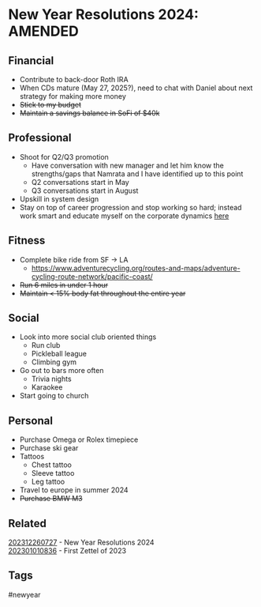 # New Year Resolutions 2024: AMENDED

## Financial
* Contribute to back-door Roth IRA
* When CDs mature (May 27, 2025?), need to chat with Daniel about next strategy
  for making more money
* ~~Stick to my budget~~ 
* ~~Maintain a savings balance in SoFi of $40k~~

## Professional
* Shoot for Q2/Q3 promotion
  - Have conversation with new manager and let him know the strengths/gaps that
    Namrata and I have identified up to this point
  - Q2 conversations start in May
  - Q3 conversations start in August
* Upskill in system design
* Stay on top of career progression and stop working so hard; instead work smart
  and educate myself on the corporate dynamics [here](https://www.youtube.com/@ALifeAfterLayoff)

## Fitness
* Complete bike ride from SF -> LA
  - https://www.adventurecycling.org/routes-and-maps/adventure-cycling-route-network/pacific-coast/
* ~~Run 6 miles in under 1 hour~~
* ~~Maintain < 15% body fat throughout the entire year~~

## Social
* Look into more social club oriented things
  - Run club
  - Pickleball league
  - Climbing gym
* Go out to bars more often
  - Trivia nights
  - Karaokee
* Start going to church

## Personal
* Purchase Omega or Rolex timepiece
* Purchase ski gear
* Tattoos
  - Chest tattoo
  - Sleeve tattoo
  - Leg tattoo
* Travel to europe in summer 2024
* ~~Purchase BMW M3~~

## Related
[202312260727](../202312260727) - New Year Resolutions 2024 \
[202301010836](../202301010836) - First Zettel of 2023

## Tags
#newyear

